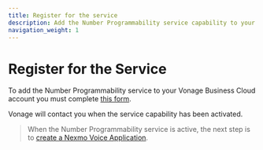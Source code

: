 ```yaml
---
title: Register for the service
description: Add the Number Programmability service capability to your account.
navigation_weight: 1
---
```


# Register for the Service

To add the Number Programmability service to your Vonage Business Cloud account you must complete [this form](https://ww3.business.vonage.com/l/7772/2019-02-27/96tnpc).

Vonage will contact you when the service capability has been activated.

> When the Number Programmability service is active, the next step is to [create a Nexmo Voice Application](/vonage-business-cloud/smart-numbers/guides/create-voice-application).
